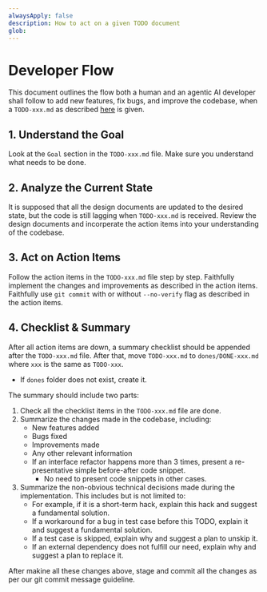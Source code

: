 ```yaml
---
alwaysApply: false
description: How to act on a given TODO document
glob:
---
```


# Developer Flow

This document outlines the flow both a human and an agentic AI developer shall follow to
add new features, fix bugs, and improve the codebase, when a `TODO-xxx.md` as described
[here](./resolve-a-todo.mdc) is given.

## 1. Understand the Goal

Look at the `Goal` section in the `TODO-xxx.md` file. Make sure you understand what needs to be done.

## 2. Analyze the Current State

It is supposed that all the design documents are updated to the desired state, but the
code is still lagging when `TODO-xxx.md` is received. Review the design documents and incorperate
the action items into your understanding of the codebase.

## 3. Act on Action Items

Follow the action items in the `TODO-xxx.md` file step by step. Faithfully implement the changes
and improvements as described in the action items. Faithfully use `git commit` with or without
`--no-verify` flag as described in the action items.

## 4. Checklist & Summary

After all action items are down, a summary checklist should be appended after the `TODO-xxx.md` file.
After that, move `TODO-xxx.md` to `dones/DONE-xxx.md` where `xxx` is the same as `TODO-xxx`.
  - If `dones` folder does not exist, create it.

The summary should include two parts:
1. Check all the checklist items in the `TODO-xxx.md` file are done.
2. Summarize the changes made in the codebase, including:
   - New features added
   - Bugs fixed
   - Improvements made
   - Any other relevant information
   - If an interface refactor happens more than 3 times, present a re-presentative simple before-after code snippet.
      - No need to present code snippets in other cases.
3. Summarize the non-obvious technical decisions made during the implementation. This includes but is not limited to:
   - For example, if it is a short-term hack, explain this hack and suggest a fundamental solution.
   - If a workaround for a bug in test case before this TODO, explain it and suggest a fundamental solution.
   - If a test case is skipped, explain why and suggest a plan to unskip it.
   - If an external dependency does not fulfill our need, explain why and suggest a plan to replace it.

After makine all these changes above, stage and commit all the changes as per our git commit message guideline.